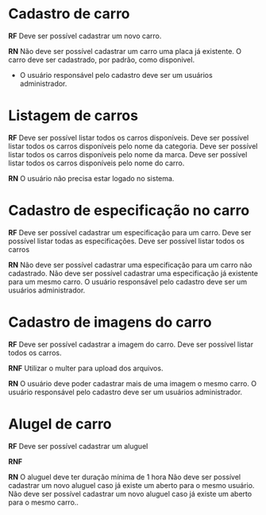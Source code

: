 # Cadastro de carro

**RF** 
Deve ser possível cadastrar um novo carro.

**RN**
Não deve ser possível cadastrar um carro uma placa já existente.
O carro deve ser cadastrado, por padrão, como disponivel.
* O usuário responsável pelo cadastro deve ser um usuários administrador.

# Listagem de carros

**RF**
Deve ser possível listar todos os carros disponíveis.
Deve ser possível listar todos os carros disponíveis pelo nome da categoria.
Deve ser possível listar todos os carros disponíveis pelo nome da marca.
Deve ser possível listar todos os carros disponíveis pelo nome do carro.


**RN**
O usuário não precisa estar logado no sistema. 

# Cadastro de especificação no carro

**RF**
Deve ser possível cadastrar um especificação para um carro.
Deve ser possível listar todas as especificações.
Deve ser possível listar todos os carros

**RN**
Não deve ser possível cadastrar uma especificação para um carro não cadastrado.
Não deve ser possível cadastrar uma especificação já existente para um mesmo carro.
O usuário responsável pelo cadastro deve ser um usuários administrador.

# Cadastro de imagens do carro

**RF**
Deve ser possível cadastrar a imagem do carro.
Deve ser possível listar todos os carros.

**RNF**
Utilizar o multer para upload dos arquivos.

**RN**
O usuário deve poder cadastrar mais de uma imagem o mesmo carro.
O usuário responsável pelo cadastro deve ser um usuários administrador.

# Alugel de carro

**RF**
Deve ser possível cadastrar um aluguel

**RNF**

**RN**
O aluguel deve ter duração mínima de 1 hora 
Não deve ser possível cadastrar um novo aluguel caso já existe um aberto para o mesmo usuário.
Não deve ser possível cadastrar um novo aluguel caso já existe um aberto para o mesmo carro..